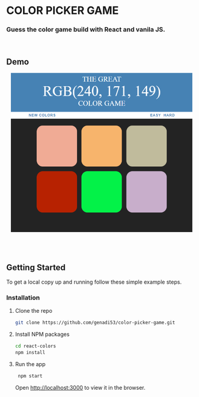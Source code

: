 # COLOR PICKER GAME

### Guess the color game build with React and vanila JS.

<br>

## Demo

<p align="center">
  <img src="react-colors/public/demo.png"  width='480' height='420'/>
</p>
<br><br>

## Getting Started

To get a local copy up and running follow these simple example steps.

### Installation

1. Clone the repo
   ```sh
   git clone https://github.com/genadi53/color-picker-game.git
   ```
2. Install NPM packages
   ```sh
   cd react-colors
   npm install
   ```
3. Run the app

   ```sh
    npm start

   ```

   Open [http://localhost:3000](http://localhost:3000) to view it in the browser.

<!-- USAGE EXAMPLES -->
